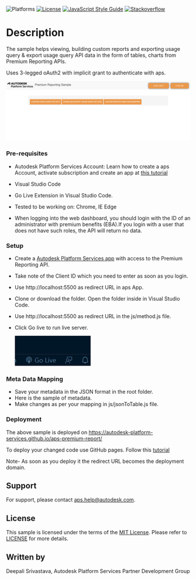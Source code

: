 ![Platforms](https://img.shields.io/badge/platform-windows%20%7C%20osx%20%7C%20linux-lightgray.svg)
[![License](http://img.shields.io/:license-mit-blue.svg)](http://opensource.org/licenses/MIT)
[![JavaScript Style Guide](https://img.shields.io/badge/code_style-standard-brightgreen.svg)](https://standardjs.com)
[![Stackoverflow](https://img.shields.io/badge/ask-stackoverflow-yellow.svg)](https://stackoverflow.com/questions/ask?tags=%5bautodesk-platform-services)

# Description

The sample helps viewing, building custom reports and exporting usage query & export usage query API data in the form of tables, charts from Premium Reporting APIs.

Uses 3-legged oAuth2 with implicit grant to authenticate with aps.

![1663190060688](thumbnail.PNG)

### Pre-requisites

- Autodesk Platform Services Account: Learn how to create a aps Account, activate subscription and create an app at [this tutorial](http://learnaps.autodesk.io/#/account/)

- Visual Studio Code

- Go Live Extension in Visual Studio Code.

- Tested to be working on: Chrome, IE Edge

- When logging into the web dashboard, you should login with the ID of an administrator with premium benefits (EBA).If you login with a user that does not have such roles, the API will return no data.

### Setup

- Create a [Autodesk Platform Services app](https://learnaps.autodesk.io/#/account/?id=create-an-app) with access to the Premium Reporting API.

- Take note of the Client ID which you need to enter as soon as you login.

- Use http://localhost:5500 as redirect URL in aps App.

- Clone or download the folder. Open the folder inside in Visual Studio Code.

- Use http://localhost:5500 as redirect URL in the js/method.js file.

- Click Go live to run live server.

  ![1663191439013](golive.png)

### Meta Data Mapping

- Save your metadata in the JSON format in the root folder.
- Here is the sample of metadata.
- Make changes as per your mapping in js/jsonToTable.js file.

### Deployment

The above sample is deployed on https://autodesk-platform-services.github.io/aps-premium-report/

To deploy your changed code use GitHub pages. Follow this [tutorial](https://www.youtube.com/watch?v=SKXkC4SqtRk)

Note- As soon as you deploy it the redirect URL becomes the deployment domain.

## Support

For support, please contact aps.help@autodesk.com.

## License

This sample is licensed under the terms of the [MIT License](https://tldrlegal.com/license/mit-license).
Please refer to [LICENSE](LICENSE) for more details.

## Written by

Deepali Srivastava, Autodesk Platform Services Partner Development Group
